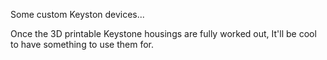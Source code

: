 Some custom Keyston devices...

Once the 3D printable Keystone housings are fully worked out, It'll be cool to have something to use them for.
